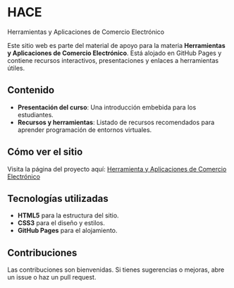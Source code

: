 # HACE
Herramientas y Aplicaciones de Comercio Electrónico

Este sitio web es parte del material de apoyo para la materia **Herramientas y Aplicaciones de Comercio Electrónico**. Está alojado en GitHub Pages y contiene recursos interactivos, presentaciones y enlaces a herramientas útiles.

## Contenido
- **Presentación del curso**: Una introducción embebida para los estudiantes.
- **Recursos y herramientas**: Listado de recursos recomendados para aprender programación de entornos virtuales.

## Cómo ver el sitio
Visita la página del proyecto aquí: [Herramienta y Aplicaciones de Comercio Electrónico](https://ajgutierr3z.github.io/HACE/)

## Tecnologías utilizadas
- **HTML5** para la estructura del sitio.
- **CSS3** para el diseño y estilos.
- **GitHub Pages** para el alojamiento.

## Contribuciones
Las contribuciones son bienvenidas. Si tienes sugerencias o mejoras, abre un issue o haz un pull request.


